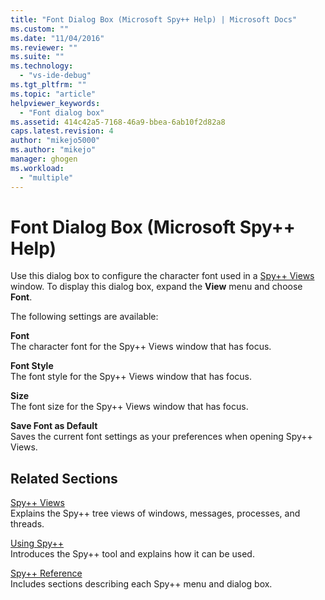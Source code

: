 ```yaml
---
title: "Font Dialog Box (Microsoft Spy++ Help) | Microsoft Docs"
ms.custom: ""
ms.date: "11/04/2016"
ms.reviewer: ""
ms.suite: ""
ms.technology: 
  - "vs-ide-debug"
ms.tgt_pltfrm: ""
ms.topic: "article"
helpviewer_keywords: 
  - "Font dialog box"
ms.assetid: 414c42a5-7168-46a9-bbea-6ab10f2d82a8
caps.latest.revision: 4
author: "mikejo5000"
ms.author: "mikejo"
manager: ghogen
ms.workload: 
  - "multiple"
---
```

# Font Dialog Box (Microsoft Spy++ Help)
Use this dialog box to configure the character font used in a [Spy++ Views](../debugger/spy-increment-views.md) window. To display this dialog box, expand the **View** menu and choose **Font**.  
  
 The following settings are available:  
  
 **Font**  
 The character font for the Spy++ Views window that has focus.  
  
 **Font Style**  
 The font style for the Spy++ Views window that has focus.  
  
 **Size**  
 The font size for the Spy++ Views window that has focus.  
  
 **Save Font as Default**  
 Saves the current font settings as your preferences when opening Spy++ Views.  
  
## Related Sections  
 [Spy++ Views](../debugger/spy-increment-views.md)  
 Explains the Spy++ tree views of windows, messages, processes, and threads.  
  
 [Using Spy++](../debugger/using-spy-increment.md)  
 Introduces the Spy++ tool and explains how it can be used.  
  
 [Spy++ Reference](../debugger/spy-increment-reference.md)  
 Includes sections describing each Spy++ menu and dialog box.